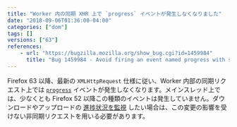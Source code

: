 ```yaml
---
title: "Worker 内の同期 XHR 上で `progress` イベントが発生しなくなりました"
date: "2018-09-06T01:36:00-04:00"
categories: ["dom"]
tags: []
versions: ["63"]
references:
    - url: "https://bugzilla.mozilla.org/show_bug.cgi?id=1459984"
      title: "Bug 1459984 - Avoid firing an event named progress with synchronous XMLHttpRequest"
---
```

Firefox 63 以降、最新の `XMLHttpRequest` 仕様に従い、Worker 内部の同期リクエスト上では [`progress`](https://developer.mozilla.org/docs/Web/Events/progress) イベントが発生しなくなります。メインスレッド上では、少なくとも Firefox 52 以降この種類のイベントは発生していません。ダウンロードやアップロードの [進捗状況を監視](https://developer.mozilla.org/docs/Web/API/XMLHttpRequest/Using_XMLHttpRequest#Monitoring_progress) したい場合は、この変更の影響を受けない非同期リクエストを用いる必要があります。
